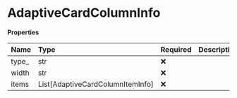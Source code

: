 # AdaptiveCardColumnInfo

**Properties**

| Name   | Type                             | Required | Description |
| :----- | :------------------------------- | :------- | :---------- |
| type\_ | str                              | ❌       |             |
| width  | str                              | ❌       |             |
| items  | List[AdaptiveCardColumnItemInfo] | ❌       |             |

<!-- This file was generated by liblab | https://liblab.com/ -->
